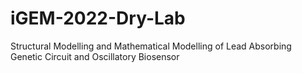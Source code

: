 # iGEM-2022-Dry-Lab
Structural Modelling and Mathematical Modelling of Lead Absorbing Genetic Circuit and Oscillatory Biosensor
